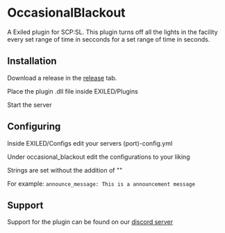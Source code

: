 # OccasionalBlackout

A Exiled plugin for SCP:SL. This plugin turns off all the lights in the facility every set range of time in secconds for a set range of time in seconds.

## Installation

Download a release in the [release](https://github.com/manderz11/OccasionalBlackout/releases) tab.

Place the plugin .dll file inside EXILED/Plugins

Start the server


## Configuring

Inside EXILED/Configs edit your servers (port)-config.yml

Under occasional_blackout edit the configurations to your liking

Strings are set without the addition of ""

For example: ```announce_message: This is a announcement message```

## Support

Support for the plugin can be found on our [discord server](https://discord.com/invite/y6kxf6zawZ)
